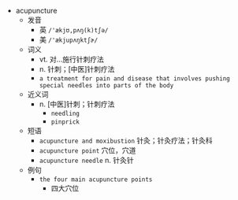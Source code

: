 - acupuncture
  - 发音
    - 英 `/'ækjʊ,pʌŋ(k)tʃə/`
    - 美 `/'ækjupʌŋktʃɚ/`
  - 词义
    - vt. 对…施行针刺疗法
    - n. 针刺；[中医]针刺疗法
    - `a treatment for pain and disease that involves pushing special needles into parts of the body`
  - 近义词
    - n. [中医]针刺；针刺疗法
      - `needling`
      - `pinprick`
  - 短语
    - `acupuncture and moxibustion` 针灸；针灸疗法；针灸科 
    - `acupuncture point` 穴位，穴道 
    - `acupuncture needle` n. 针灸针 
  - 例句
    - `the four main acupuncture points`
      - 四大穴位

